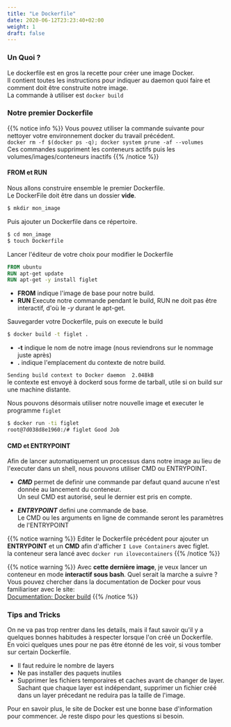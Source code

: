 ```yaml
---
title: "Le Dockerfile"
date: 2020-06-12T23:23:40+02:00
weight: 1
draft: false
---
```


### Un Quoi ?

Le dockerfile est en gros la recette pour créer une image Docker.  
Il contient toutes les instructions pour indiquer au daemon quoi faire et comment doit être construite notre image.  
La commande à utiliser est `docker build`  

### Notre premier Dockerfile
{{% notice info %}}
Vous pouvez utiliser la commande suivante pour nettoyer votre environnement docker du travail précédent.  
`docker rm -f $(docker ps -q); docker system prune -af --volumes`  
Ces commandes suppriment les conteneurs actifs puis les volumes/images/conteneurs inactifs
{{% /notice %}}

#### FROM et RUN
Nous allons construire ensemble le premier Dockerfile.  
Le DockerFile doit être dans un dossier **vide**.  

```bash
$ mkdir mon_image
```
Puis ajouter un Dockerfile dans ce répertoire.
```bash
$ cd mon_image
$ touch Dockerfile
```

Lancer l'éditeur de votre choix pour modifier le Dockerfile
```dockerfile
FROM ubuntu
RUN apt-get update
RUN apt-get -y install figlet
```

- **FROM** indique l'image de base pour notre build.  
- **RUN** Execute notre commande pendant le build, RUN ne doit pas être interactif, d'où le *-y* durant le apt-get.  

Sauvegarder votre Dockerfile, puis on execute le build  
```bash
$ docker build -t figlet .
```
- **-t** indique le nom de notre image (nous reviendrons sur le nommage juste après)  
- **.** indique l'emplacement du contexte de notre build.  
      
`Sending build context to Docker daemon  2.048kB`  
le contexte est envoyé à dockerd sous forme de tarball, utile si on build sur une machine distante.

Nous pouvons désormais utiliser notre nouvelle image et executer le programme `figlet`
```bash
$ docker run -ti figlet
root@7d038d8e1960:/# figlet Good Job
```

#### CMD et ENTRYPOINT
Afin de lancer automatiquement un processus dans notre image au lieu de l'executer dans un shell, nous pouvons utiliser CMD ou ENTRYPOINT.  

- ***CMD*** permet de definir une commande par defaut quand aucune n'est donnée au lancement du conteneur.  
Un seul CMD est autorisé, seul le dernier est pris en compte.

- ***ENTRYPOINT*** defini une commande de base.  
Le CMD ou les arguments en ligne de commande seront les paramètres de l'ENTRYPOINT  

{{% notice warning %}}
Editer le Dockerfile précédent pour ajouter un **ENTRYPOINT** et un **CMD** afin d'afficher `I Love Containers` avec figlet.  
la conteneur sera lancé avec `docker run ilovecontainers`
{{% /notice %}}

{{% notice warning %}}
Avec **cette dernière image**, je veux lancer un conteneur en mode **interactif sous bash**. 
Quel serait la marche a suivre ?
Vous pouvez chercher dans la documentation de Docker pour vous familiariser avec le site:  
[Documentation: Docker build](https://docs.docker.com/engine/reference/builder/)
{{% /notice %}}


### Tips and Tricks

On ne va pas trop rentrer dans les details, mais il faut savoir qu'il y a quelques bonnes habitudes à respecter lorsque l'on créé un Dockerfile.  
En voici quelques unes pour ne pas être étonné de les voir, si vous tomber sur certain Dockerfile.  

- Il faut reduire le nombre de layers
- Ne pas installer des paquets inutiles
- Supprimer les fichiers temporaires et caches avant de changer de layer.  
  Sachant que chaque layer est indépendant, supprimer un fichier créé dans un layer précedant ne reduira pas la taille de l'image.

Pour en savoir plus, le site de Docker est une bonne base d'information pour commencer.
Je reste dispo pour les questions si besoin.
